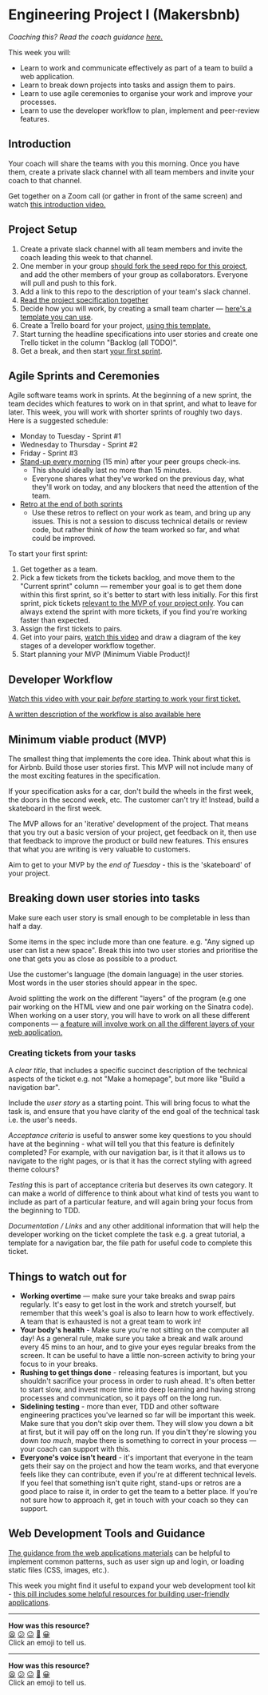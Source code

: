 # Engineering Project I (Makersbnb)

_Coaching this? Read the coach guidance
[here.](https://github.com/makersacademy/slug/blob/main/materials/universe/engineering_projects/makersbnb/HOW_TO_COACH.x.md)_

This week you will:

* Learn to work and communicate effectively as part of a team to build a web
  application.
* Learn to break down projects into tasks and assign them to pairs.
* Learn to use agile ceremonies to organise your work and improve your
  processes.
* Learn to use the developer workflow to plan, implement and peer-review
  features.

<!-- OMITTED -->

## Introduction

Your coach will share the teams with you this morning. Once you have them,
create a private slack channel with all team members and invite your coach to
that channel.

Get together on a Zoom call (or gather in front of the same screen) and watch
[this introduction video.](https://www.youtube.com/watch?v=eHHY9EYZtUE)

<!-- OMITTED -->

## Project Setup

1. Create a private slack channel with all team members and invite the coach
   leading this week to that channel.
2. One member in your group [should fork the seed repo for this
   project](https://github.com/makersacademy/makersbnb-ruby-seed), and add the
   other members of your group as collaborators. Everyone will pull and push to
   this fork.
3. Add a link to this repo to the description of your team's slack channel.
4. [Read the project specification together](./specification.md)
5. Decide how you will work, by creating a small team charter — [here's a
   template you can
   use](https://docs.google.com/document/d/1JbXksrTlu_-kCvq-ITzLucvFvv3QOFN9P_LsTRfQ3kM/edit).
6. Create a Trello board for your project, [using this
   template.](https://trello.com/invite/b/g9JBypiG/efd9585fe05fadab98ee0008be9df673/engineering-project-i-template)
7. Start turning the headline specifications into user stories and create one
   Trello ticket in the column "Backlog (all TODO)". 
8. Get a break, and then start [your first
   sprint](#agile-sprints-and-ceremonies).

## Agile Sprints and Ceremonies

Agile software teams work in sprints. At the beginning of a new sprint, the team
decides which features to work on in that sprint, and what to leave for later.
This week, you will work with shorter sprints of roughly two days. Here is a
suggested schedule:
  * Monday to Tuesday - Sprint #1
  * Wednesday to Thursday - Sprint #2
  * Friday - Sprint #3
  * [Stand-up every morning](./pills/how_to_run_standup.md) (15 min) after your peer groups check-ins.
    * This should ideally last no more than 15 minutes.
    * Everyone shares what they've worked on the previous day, what they'll work
      on today, and any blockers that need the attention of the team.
  * [Retro at the end of both sprints](./pills/how_to_run_retro.md)
      * Use these retros to reflect on your work as team, and bring up any
        issues. This is not a session to discuss technical details or review
        code, but rather think of _how_ the team worked so far, and what could
        be improved.

<!-- OMITTED -->

To start your first sprint:
  1. Get together as a team.
  2. Pick a few tickets from the tickets backlog, and move them to the "Current
     sprint" column — remember your goal is to get them done within this first
     sprint, so it's better to start with less initially. For this first sprint,
     pick tickets [relevant to the MVP of your project
     only](#minimum-viable-product-mvp). You can always extend the sprint with
     more tickets, if you find you're working faster than expected.
  3. Assign the first tickets to pairs.
  4. Get into your pairs, [watch this
     video](https://www.youtube.com/watch?v=DDInr8vDQs0) and draw a diagram of the key stages of a developer workflow together.
  5. Start planning your MVP (Minimum Viable Product)!

<!-- OMITTED -->

## Developer Workflow

[Watch this video with your pair _before_ starting to work your first
ticket.](https://www.youtube.com/watch?v=DDInr8vDQs0)

[A written description of the workflow is also available
here](./pills/developer_workflow.md)

## Minimum viable product (MVP)

The smallest thing that implements the core idea. Think about what this is for
Airbnb. Build those user stories first. This MVP will not include many of the most
exciting features in the specification.

If your specification asks for a car, don't build the wheels in the first week,
the doors in the second week, etc. The customer can't try it! Instead, build a
skateboard in the first week. 

The MVP allows for an 'iterative' development of the project. That means that you try out a
basic version of your project, get feedback on it, then use that feedback to improve the product
or build new features. This ensures that what you are writing is very valuable to customers.

Aim to get to your MVP by the *end of Tuesday* - this is the 'skateboard' of your project.

## Breaking down user stories into tasks

Make sure each user story is small enough to be completable in less than half a
day.

Some items in the spec include more than one feature. e.g. "Any signed up user
can list a new space". Break this into two user stories and prioritise the one
that gets you as close as possible to a product.

Use the customer's language (the domain language) in the user stories. Most
words in the user stories should appear in the spec.

Avoid splitting the work on the different "layers" of the program (e.g one pair
working on the HTML view and one pair working on the Sinatra code). When working
on a user story, you will have to work on all these different components — [a
feature will involve work on all the different layers of your web
application.](https://www.visual-paradigm.com/scrum/user-story-splitting-vertical-slice-vs-horizontal-slice/#:~:text=layers%20as%20possible.-,Vertical%20Slice%20vs%20Horizontal%20Slice,-A%20user%20story)

### Creating tickets from your tasks

A *clear title*, that includes a specific succinct description of the technical
aspects of the ticket e.g. not "Make a homepage", but more like "Build a
navigation bar".

Include the *user story* as a starting point. This will bring focus to what the
task is, and ensure that you have clarity of the end goal of the technical task
i.e. the user's needs.

*Acceptance criteria* is useful to answer some key questions to you should have
at the beginning - what will tell you that this feature is definitely completed?
For example, with our navigation bar, is it that it allows us to navigate to the
right pages, or is that it has the correct styling with agreed theme colours?

*Testing* this is part of acceptance criteria but deserves its own category. It
can make a world of difference to think about what kind of tests you want to
include as part of a particular feature, and will again bring your focus from
the beginning to TDD.

*Documentation / Links* and any other additional information that will help the
developer working on the ticket complete the task e.g. a great tutorial, a
template for a navigation bar, the file path for useful code to complete this
ticket.

## Things to watch out for

* **Working overtime** — make sure your take breaks and swap pairs regularly.
  It's easy to get lost in the work and stretch yourself, but remember that this
  week's goal is also to learn how to work effectively. A team that is exhausted
  is not a great team to work in!
* **Your body's health** - Make sure you're not sitting on the computer all day!
  As a general rule, make sure you take a break and walk around every 45 mins to an hour, 
  and to give your eyes regular breaks from the screen. It can be useful to have a little 
  non-screen activity to bring your focus to in your breaks.
* **Rushing to get things done** - releasing features is important, but you
  shouldn't sacrifice your process in order to rush ahead. It's often better to
  start slow, and invest more time into deep learning and having strong
  processes and communication, so it pays off on the long run.
* **Sidelining testing** - more than ever, TDD and other software engineering
  practices you've learned so far will be important this week. Make sure that
  you don't skip over them. They will slow you down a bit at first, but it will
  pay off on the long run. If you din't they're slowing you down _too much_,
  maybe there is something to correct in your process — your coach can support
  with this.
* **Everyone's voice isn't heard** - it's important that everyone in the team
  gets their say on the project and how the team works, and that everyone feels
  like they can contribute, even if you're at different technical levels. If you
  feel that something isn't quite right, stand-ups or retros are a good place to
  raise it, in order to get the team to a better place. If you're not sure how
  to approach it, get in touch with your coach so they can support.

## Web Development Tools and Guidance

[The guidance from the web applications
materials](https://github.com/makersacademy/web-applications#going-further) can
be helpful to implement common patterns, such as user sign up and login, or
loading static files (CSS, images, etc.). 

This week you might find it useful to expand your web development tool kit -
[this pill includes some helpful resources for building user-friendly
applications](https://github.com/makersacademy/course/blob/main/pills/web_development_tools.md).

<!-- BEGIN GENERATED SECTION DO NOT EDIT -->

---

**How was this resource?**  
[😫](https://airtable.com/shrUJ3t7KLMqVRFKR?prefill_Repository=makersacademy/engineering-project-1&prefill_File=README.md&prefill_Sentiment=😫) [😕](https://airtable.com/shrUJ3t7KLMqVRFKR?prefill_Repository=makersacademy/engineering-project-1&prefill_File=README.md&prefill_Sentiment=😕) [😐](https://airtable.com/shrUJ3t7KLMqVRFKR?prefill_Repository=makersacademy/engineering-project-1&prefill_File=README.md&prefill_Sentiment=😐) [🙂](https://airtable.com/shrUJ3t7KLMqVRFKR?prefill_Repository=makersacademy/engineering-project-1&prefill_File=README.md&prefill_Sentiment=🙂) [😀](https://airtable.com/shrUJ3t7KLMqVRFKR?prefill_Repository=makersacademy/engineering-project-1&prefill_File=README.md&prefill_Sentiment=😀)  
Click an emoji to tell us.

<!-- END GENERATED SECTION DO NOT EDIT -->


<!-- BEGIN GENERATED SECTION DO NOT EDIT -->

---

**How was this resource?**  
[😫](https://airtable.com/shrUJ3t7KLMqVRFKR?prefill_Repository=makersacademy%2Fengineering-project-1&prefill_File=README.md&prefill_Sentiment=😫) [😕](https://airtable.com/shrUJ3t7KLMqVRFKR?prefill_Repository=makersacademy%2Fengineering-project-1&prefill_File=README.md&prefill_Sentiment=😕) [😐](https://airtable.com/shrUJ3t7KLMqVRFKR?prefill_Repository=makersacademy%2Fengineering-project-1&prefill_File=README.md&prefill_Sentiment=😐) [🙂](https://airtable.com/shrUJ3t7KLMqVRFKR?prefill_Repository=makersacademy%2Fengineering-project-1&prefill_File=README.md&prefill_Sentiment=🙂) [😀](https://airtable.com/shrUJ3t7KLMqVRFKR?prefill_Repository=makersacademy%2Fengineering-project-1&prefill_File=README.md&prefill_Sentiment=😀)  
Click an emoji to tell us.

<!-- END GENERATED SECTION DO NOT EDIT -->

